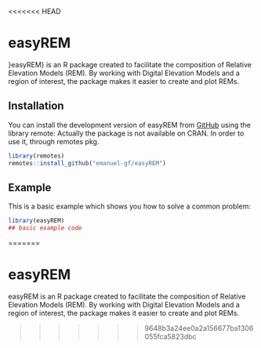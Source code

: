 <<<<<<< HEAD

# easyREM

<!-- badges: start -->
<!-- badges: end -->

}easyREM} is an R package created to facilitate the composition of Relative Elevation Models (REM). 
By working with Digital Elevation Models and a region of interest, the package makes it easier to create and plot REMs.

## Installation

You can install the development version of easyREM from [GitHub](https://github.com/) using the library remote:
Actually the package is not available on CRAN. In order to use it, through remotes pkg. 

```r
library(remotes)
remotes::install_github("emanuel-gf/easyREM")
```

## Example

This is a basic example which shows you how to solve a common problem:

``` r
library(easyREM)
## basic example code
```

=======
# easyREM
easyREM is an R package created to facilitate the composition of Relative Elevation Models (REM). By working with Digital Elevation Models and a region of interest, the package makes it easier to create and plot REMs. 
>>>>>>> 9648b3a24ee0a2a156677ba1306055fca5823dbc
